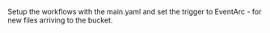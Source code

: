 Setup the workflows with the main.yaml and set the trigger to EventArc - for new files arriving to the bucket.